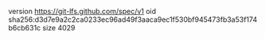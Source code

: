 version https://git-lfs.github.com/spec/v1
oid sha256:d3d7e9a2c2ca0233ec96ad49f3aaca9ec1f530bf945473fb3a53f174b6cb631c
size 4029
